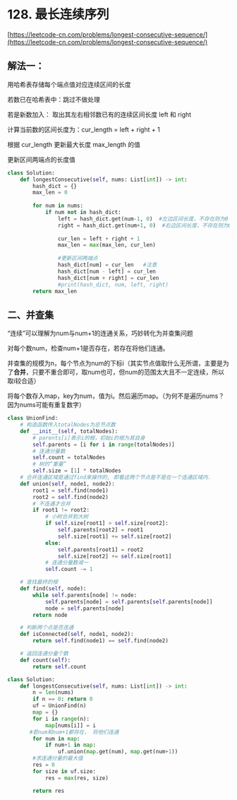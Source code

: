 # 128. 最长连续序列

[https://leetcode-cn.com/problems/longest-consecutive-sequence/](https://leetcode-cn.com/problems/longest-consecutive-sequence/)

## 解法一：

用哈希表存储每个端点值对应连续区间的长度 

若数已在哈希表中：跳过不做处理 

若是新数加入： 取出其左右相邻数已有的连续区间长度 left 和 right 

计算当前数的区间长度为：cur\_length = left + right + 1 

根据 cur\_length 更新最大长度 max\_length 的值

更新区间两端点的长度值

```python
class Solution:
    def longestConsecutive(self, nums: List[int]) -> int:
        hash_dict = {}
        max_len = 0
        
        for num in nums:
            if num not in hash_dict:
                left = hash_dict.get(num-1, 0)  #左边区间长度，不存在则为0
                right = hash_dict.get(num+1, 0)  #右边区间长度，不存在则为0
                
                cur_len = left + right + 1
                max_len = max(max_len, cur_len)
                
                #更新区间两端点
                hash_dict[num] = cur_len   #注意
                hash_dict[num - left] = cur_len
                hash_dict[num + right] = cur_len
                #print(hash_dict, num, left, right)
        return max_len
```

## 二、并查集

“连续”可以理解为num与num+1的连通关系，巧妙转化为并查集问题

对每个数num，检查num+1是否存在，若存在将他们连通。

并查集的规模为n，每个节点为num的下标i（其实节点值取什么无所谓，主要是为了**合并**，只要不重合即可，取num也可，但num的范围太大且不一定连续，所以取i较合适）

将每个数存入map，key为num，值为i。然后遍历map。（为何不是遍历nums？因为nums可能有重复数字）

```python
class UnionFind:
    # 构造函数传入totalNodes为总节点数
    def __init__(self, totalNodes):
        # parents[i]表示i的根，初始i的根为其自身
        self.parents = [i for i in range(totalNodes)]
        # 连通分量数
        self.count = totalNodes
        # 树的“重量”
        self.size = [1] * totalNodes
    # 合并连通区域是通过find来操作的, 即看这两个节点是不是在一个连通区域内.
    def union(self, node1, node2):
        root1 = self.find(node1)
        root2 = self.find(node2)
        # 不连通才合并
        if root1 != root2:
          	# 小树合并到大树
            if self.size[root1] > self.size[root2]:
                self.parents[root2] = root1
                self.size[root1] += self.size[root2]
            else:
                self.parents[root1] = root2
                self.size[root2] += self.size[root1]
            # 连通分量数减一
            self.count -= 1

    # 查找最终的根
    def find(self, node):
        while self.parents[node] != node:
            self.parents[node] = self.parents[self.parents[node]]
            node = self.parents[node]
        return node

    # 判断两个点是否连通
    def isConnected(self, node1, node2):
        return self.find(node1) == self.find(node2)

    # 返回连通分量个数
    def count(self):
        return self.count

class Solution:
    def longestConsecutive(self, nums: List[int]) -> int:
        n = len(nums)
        if n == 0: return 0
        uf = UnionFind(n)
        map = {}
        for i in range(n):
            map[nums[i]] = i
	   #若num和num+1都存在， 将他们连通
        for num in map:
            if num+1 in map:
                uf.union(map.get(num), map.get(num+1))
        #求连通分量的最大值
        res = 0
        for size in uf.size:
            res = max(res, size)

        return res
```


